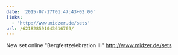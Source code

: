 ```yaml
---
date: '2015-07-17T01:47:43+02:00'
links:
  - 'http://www.midzer.de/sets'
url: /621828591043616769/
---
```

New set online "Bergfestzelebration III" http://www.midzer.de/sets
